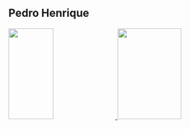 ## Pedro Henrique

<div>
  <a href="https://github.com/phss-henrique"/>
  <img height="180em" width="42%" src="https://github-readme-stats.vercel.app/api?username=phss-henrique&show_icons=true&theme=transparent" />
  <img height="180em" width="50%" src="https://github-readme-stats.vercel.app/api/top-langs/?username=phss-henrique&show_icons=true&theme=transparent" />
</div>
